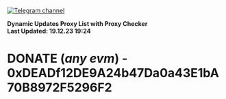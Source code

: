 [![Telegram channel](https://img.shields.io/endpoint?url=https://runkit.io/damiankrawczyk/telegram-badge/branches/master?url=https://t.me/n4z4v0d)](https://t.me/n4z4v0d) 

**Dynamic Updates Proxy List with Proxy Checker**  
**Last Updated: 19.12.23 19:24**

# DONATE (_any evm_) - 0xDEADf12DE9A24b47Da0a43E1bA70B8972F5296F2
